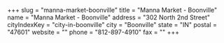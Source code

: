 +++
slug = "manna-market-boonville"
title = "Manna Market - Boonville"
name = "Manna Market - Boonville"
address = "302 North 2nd Street"
cityIndexKey = "city-in-boonville"
city = "Boonville"
state = "IN"
postal = "47601"
website = ""
phone = "812-897-4910"
fax = ""
+++
